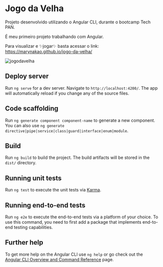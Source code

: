 # Jogo da Velha

Projeto desenvolvido utilizando o Angular CLI, durante o bootcamp Tech PAN.

É meu primeiro projeto trabalhando com Angular.

Para visualizar e ✨jogar✨  basta acessar o link: https://marynakao.github.io/jogo-da-velha/

![jogodavelha](https://user-images.githubusercontent.com/86077339/137221299-a81ff507-00d0-47d5-b965-67fd9ca871d3.png)


## Deploy server

Run `ng serve` for a dev server. Navigate to `http://localhost:4200/`. The app will automatically reload if you change any of the source files.

## Code scaffolding

Run `ng generate component component-name` to generate a new component. You can also use `ng generate directive|pipe|service|class|guard|interface|enum|module`.

## Build

Run `ng build` to build the project. The build artifacts will be stored in the `dist/` directory.

## Running unit tests

Run `ng test` to execute the unit tests via [Karma](https://karma-runner.github.io).

## Running end-to-end tests

Run `ng e2e` to execute the end-to-end tests via a platform of your choice. To use this command, you need to first add a package that implements end-to-end testing capabilities.

## Further help

To get more help on the Angular CLI use `ng help` or go check out the [Angular CLI Overview and Command Reference](https://angular.io/cli) page.

